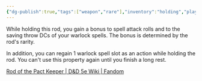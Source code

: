 ```yaml
---
{"dg-publish":true,"tags":["weapon","rare"],"inventory":"holding","player":"[[Campaigns/A Dance of Matter/Players 👤/Lucas|Lucas]]","permalink":"/campaigns/a-dance-of-matter/items/rod-of-the-pack-keeper/","dgPassFrontmatter":true}
---
```


While holding this rod, you gain a bonus to spell attack rolls and to the saving throw DCs of your warlock spells. The bonus is determined by the rod's rarity.

In addition, you can regain 1 warlock spell slot as an action while holding the rod. You can't use this property again until you finish a long rest.

[Rod of the Pact Keeper | D&D 5e Wiki | Fandom](https://dnd-5e.fandom.com/wiki/Rod_of_the_Pact_Keeper)